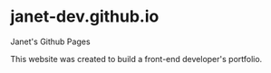 # janet-dev.github.io
Janet's Github Pages

This website was created to build a front-end developer's portfolio.
